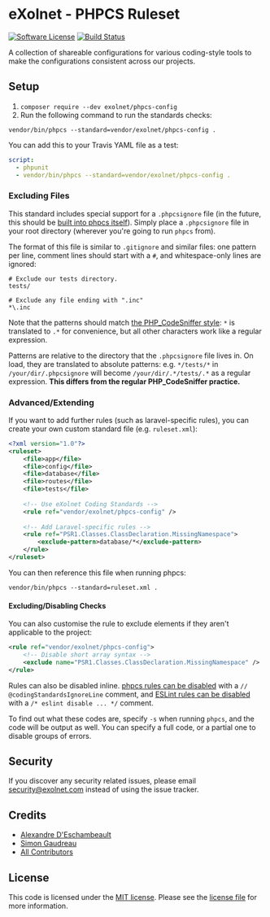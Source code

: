# eXolnet - PHPCS Ruleset

[![Software License](https://img.shields.io/badge/license-MIT-8469ad.svg?style=flat-square)](LICENSE.md)
[![Build Status](https://img.shields.io/github/actions/workflow/status/eXolnet/code-quality-tools/ci.yml?label=tests&style=flat-square)](https://github.com/eXolnet/code-quality-tools/actions?query=workflow%3Aci)

A collection of shareable configurations for various coding-style tools to make the configurations consistent across our projects.

## Setup

1. `composer require --dev exolnet/phpcs-config`
2. Run the following command to run the standards checks:

```
vendor/bin/phpcs --standard=vendor/exolnet/phpcs-config .
```

You can add this to your Travis YAML file as a test:

```yaml
script:
  - phpunit
  - vendor/bin/phpcs --standard=vendor/exolnet/phpcs-config .
```

### Excluding Files

This standard includes special support for a `.phpcsignore` file (in the future, this should be [built into phpcs itself](https://github.com/squizlabs/PHP_CodeSniffer/issues/1884)). 
Simply place a `.phpcsignore` file in your root directory (wherever you're going to run `phpcs` from).

The format of this file is similar to `.gitignore` and similar files: one pattern per line, comment lines should start with a `#`, and whitespace-only lines are ignored:

```
# Exclude our tests directory.
tests/

# Exclude any file ending with ".inc"
*\.inc
```

Note that the patterns should match [the PHP_CodeSniffer style](https://github.com/squizlabs/PHP_CodeSniffer/wiki/Advanced-Usage#ignoring-files-and-folders): `*` is translated to `.*` for convenience, but all other characters work like a regular expression.

Patterns are relative to the directory that the `.phpcsignore` file lives in. On load, they are translated to absolute patterns: e.g. `*/tests/*` in `/your/dir/.phpcsignore` will become `/your/dir/.*/tests/.*` as a regular expression. **This differs from the regular PHP_CodeSniffer practice.**


### Advanced/Extending

If you want to add further rules (such as laravel-specific rules), you can create your own custom standard file (e.g. `ruleset.xml`):

```xml
<?xml version="1.0"?>
<ruleset>
    <file>app</file>
    <file>config</file>
    <file>database</file>
    <file>routes</file>
    <file>tests</file>
    
    <!-- Use eXolnet Coding Standards -->
    <rule ref="vendor/exolnet/phpcs-config" />
    
    <!-- Add Laravel-specific rules -->
    <rule ref="PSR1.Classes.ClassDeclaration.MissingNamespace">
        <exclude-pattern>database/*</exclude-pattern>
    </rule>
</ruleset>
```

You can then reference this file when running phpcs:

```
vendor/bin/phpcs --standard=ruleset.xml .
```


#### Excluding/Disabling Checks

You can also customise the rule to exclude elements if they aren't applicable to the project:

```xml
<rule ref="vendor/exolnet/phpcs-config">
	<!-- Disable short array syntax -->
	<exclude name="PSR1.Classes.ClassDeclaration.MissingNamespace" />
</rule>
```

Rules can also be disabled inline. [phpcs rules can be disabled](https://github.com/squizlabs/PHP_CodeSniffer/wiki/Advanced-Usage#ignoring-parts-of-a-file) with a `// @codingStandardsIgnoreLine` comment, and [ESLint rules can be disabled](http://eslint.org/docs/user-guide/configuring#disabling-rules-with-inline-comments) with a `/* eslint disable ... */` comment.

To find out what these codes are, specify `-s` when running `phpcs`, and the code will be output as well. You can specify a full code, or a partial one to disable groups of errors.

## Security

If you discover any security related issues, please email security@exolnet.com instead of using the issue tracker.

## Credits

- [Alexandre D'Eschambeault](https://github.com/xel1045)
- [Simon Gaudreau](https://github.com/Gandhi11)
- [All Contributors](../../contributors)

## License

This code is licensed under the [MIT license](http://choosealicense.com/licenses/mit/). 
Please see the [license file](LICENSE) for more information.
